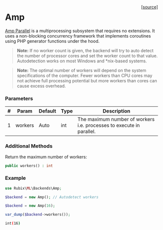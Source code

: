 <span style="float:right;"><a href="https://github.com/RubixML/RubixML/blob/master/src/Backends/Amp.php">[source]</a></span>

# Amp
[Amp Parallel](https://amphp.org/parallel/) is a multiprocessing subsystem that requires no extensions. It uses a non-blocking concurrency framework that implements coroutines using PHP generator functions under the hood.

> **Note:** If no worker count is given, the backend will try to auto detect the number of processor cores and set the worker count to that value. Autodetection works on most Windows and *nix-based systems.

> **Note:** The optimal number of workers will depend on the system specifications of the computer. Fewer workers than CPU cores may not achieve full processing potential but more workers than cores can cause excess overhead.

### Parameters
| # | Param | Default | Type | Description |
|---|---|---|---|---|
| 1 | workers | Auto | int | The maximum number of workers i.e. processes to execute in parallel. |

### Additional Methods
Return the maximum number of workers:
```php
public workers() : int
```

### Example
```php
use Rubix\ML\Backends\Amp;

$backend = new Amp(); // Autodetect workers

$backend = new Amp(16);

var_dump($backend->workers());
```

```sh
int(16)
```